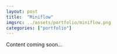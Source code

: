 ```yaml
---
layout: post
title:  "Miniflow"
imgsrc: ../assets/portfolio/miniflow.png
categories: ["portfolio"]
---
```


Content coming soon...
